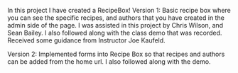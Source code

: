 In this project I have created a RecipeBox! 
Version 1:
Basic recipe box where you can see the specific recipes, and authors that you have created in the admin side of the page.
I was assisted in this project by Chris Wilson, and Sean Bailey. 
I also followed along with the class demo that was recorded.
Received some guidance from Instructor Joe Kaufeld.

Version 2:
Implemented forms into Recipe Box so that recipes and authors can be added from the home url. 
I also followed along with the demo.


